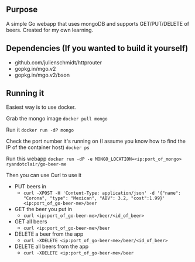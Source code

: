 ## Purpose
A simple Go webapp that uses mongoDB and supports GET/PUT/DELETE of beers. Created for my own learning.

## Dependencies (If you wanted to build it yourself)

+ github.com/julienschmidt/httprouter
+ gopkg.in/mgo.v2
+ gopkg.in/mgo.v2/bson

## Running it

Easiest way is to use docker.

Grab the mongo image
`docker pull mongo`

Run it
`docker run -dP mongo`

Check the port number it's running on (I assume you know how to find the IP of the container host)
`docker ps`

Run this webapp
`docker run -dP -e MONGO_LOCATION=<ip:port_of_mongo> ryandotclair/go-beer-me`

Then you can use Curl to use it

+ PUT beers in
  + `curl -XPOST -H 'Content-Type: application/json' -d '{"name": "Corona", "type": "Mexican", "ABV": 3.2, "cost":1.99}' <ip:port_of_go-beer-me>/beer`
+ GET the beer you put in
  + `curl <ip:port_of_go-beer-me>/beer/<id_of_beer>`
+ GET all beers
  + `curl <ip:port_of_go-beer-me>/beer`
+ DELETE a beer from the app
  + `curl -XDELETE <ip:port_of_go-beer-me>/beer/<id_of_beer>`
+ DELETE all beers from the app
  + `curl -XDELETE <ip:port_of_go-beer-me>/beer`
